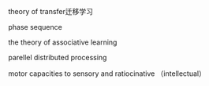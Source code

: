theory of transfer迁移学习

phase sequence

the theory of associative learning

parellel distributed processing



motor capacities to sensory and ratiocinative （intellectual）